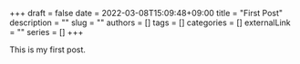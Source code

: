 +++
draft = false
date = 2022-03-08T15:09:48+09:00
title = "First Post"
description = ""
slug = ""
authors = []
tags = []
categories = []
externalLink = ""
series = []
+++

This is my first post.
